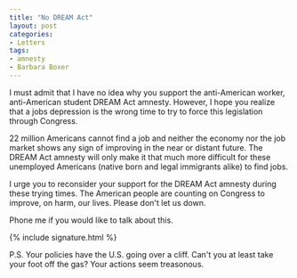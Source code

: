 ```yaml
---
title: "No DREAM Act"
layout: post
categories:
- Letters
tags:
- amnesty
- Barbara Boxer
---
```


I must admit that I have no idea why you support the anti-American worker, anti-American student DREAM Act amnesty. However, I hope you realize that a jobs depression is the wrong time to try to force this legislation through Congress.

22 million Americans cannot find a job and neither the economy nor the job market shows any sign of improving in the near or distant future. The DREAM Act amnesty will only make it that much more difficult for these unemployed Americans (native born and legal immigrants alike) to find jobs.

I urge you to reconsider your support for the DREAM Act amnesty during these trying times. The American people are counting on Congress to improve, on harm, our lives. Please don't let us down.

Phone me if you would like to talk about this.

{% include signature.html %}

P.S. Your policies have the U.S. going over a cliff. Can't you at least take your foot off the gas? Your actions seem treasonous.